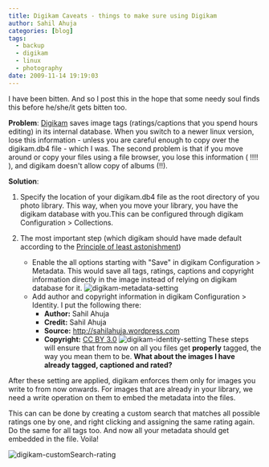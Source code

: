```yaml
---
title: Digikam Caveats - things to make sure using Digikam
author: Sahil Ahuja
categories: [blog]
tags:
  - backup
  - digikam
  - linux
  - photography
date: 2009-11-14 19:19:03
---
```


I have been bitten. And so I post this in the hope that some needy soul finds this before he/she/it gets bitten too.

**Problem**: [Digikam](http://www.digikam.org/) saves image tags (ratings/captions that you spend hours editing) in its internal database. When you switch to a newer linux version, lose this information - unless you are careful enough to copy over the digikam.db4 file - which I was. The second problem is that if you move around or copy your files using a file browser, you lose this information ( !!!! ), and digikam doesn't allow copy of albums (!!).

**Solution**:

1.  Specify the location of your digikam.db4 file as the root directory of you photo library. This way, when you move your library, you have the digikam database with you.This can be configured through digikam Configuration &gt; Collections.
2.  The most important step (which digikam should have made default according to the [Principle of least astonishment](http://en.wikipedia.org/wiki/Principle_of_least_astonishment))

    *   Enable the all options starting with "Save" in digikam Configuration &gt; Metadata. This would save all tags, ratings, captions and copyright information directly in the image instead of relying on digikam database for it.
![digikam-metadata-setting](/images/2009/digikam-metadata-setting.jpg?w=300 "digikam-metadata-setting")
    *   Add author and copyright information in digikam Configuration &gt; Identity. I put the following there:
        *   **Author:** Sahil Ahuja
        *   **Credit:** Sahil Ahuja
        *   **Source:** http://sahilahuja.wordpress.com
        *   **Copyright:** [CC BY 3.0](http://creativecommons.org/licenses/by/3.0/)
![digikam-identity-setting](/images/2009/digikam-identity-setting.jpg?w=300 "digikam-identity-setting")
These steps will ensure that from now on all you files get **properly** tagged, the way you mean them to be.
**What about the images I have already tagged, captioned and rated?**

After these setting are applied, digikam enforces them only for images you write to from now onwards. For images that are already in your library, we need a write operation on them to embed the metadata into the files.

This can can be done by creating a custom search that matches all possible ratings one by one, and right clicking and assigning the same rating again. Do the same for all tags too. And now all your metadata should get embedded in the file. Voila!

![digikam-customSearch-rating](/images/2009/digikam-customsearch-rating.jpg?w=300 "digikam-customSearch-rating")

